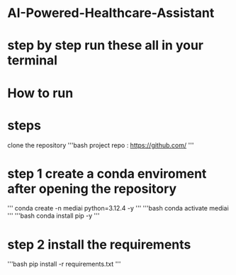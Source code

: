 # AI-Powered-Healthcare-Assistant
# step by step run these all in your terminal

# How to run
# steps 
clone the repository
'''bash
project repo : https://github.com/
'''
# step 1 create a conda enviroment after opening the repository
'''
conda create -n mediai python=3.12.4 -y
'''
 '''bash
conda activate mediai
'''
'''bash
conda install pip -y
'''
# step 2 install the requirements
'''bash
pip install -r requirements.txt
'''

